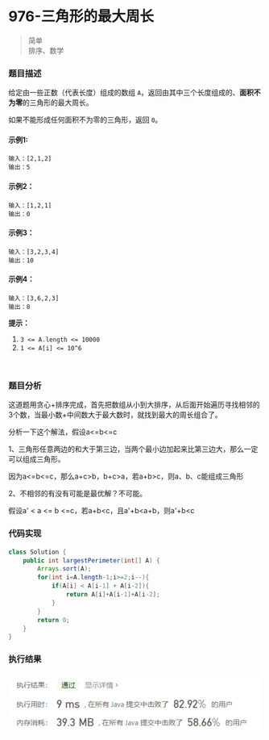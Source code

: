 # 976-三角形的最大周长

> 简单  
> 排序、数学

### 题目描述

给定由一些正数（代表长度）组成的数组 `A`，返回由其中三个长度组成的、**面积不为零**的三角形的最大周长。

如果不能形成任何面积不为零的三角形，返回 `0`。

#### 示例1:

```
输入：[2,1,2]
输出：5
```

#### 示例2：

```
输入：[1,2,1]
输出：0
```

#### 示例3：

```
输入：[3,2,3,4]
输出：10
```

#### 示例4：

```
输入：[3,6,2,3]
输出：8
```

**提示：**

1. `3 <= A.length <= 10000`
2. `1 <= A[i] <= 10^6`

</br>

### 题目分析

这道题用贪心+排序完成，首先把数组从小到大排序，从后面开始遍历寻找相邻的3个数，当最小数+中间数大于最大数时，就找到最大的周长组合了。

分析一下这个解法，假设a<=b<=c

1、三角形任意两边的和大于第三边，当两个最小边加起来比第三边大，那么一定可以组成三角形。

因为a<=b<=c，那么a+c>b，b+c>a，若a+b>c，则a、b、c能组成三角形

2、不相邻的有没有可能是最优解？不可能。

假设a' < a <= b <=c，若a+b<c，且a'+b<a+b，则a'+b<c



### 代码实现

```java
class Solution {
    public int largestPerimeter(int[] A) {
        Arrays.sort(A);
        for(int i=A.length-1;i>=2;i--){
            if(A[i] < A[i-1] + A[i-2]){
                return A[i]+A[i-1]+A[i-2];
            }
        }
        return 0;
    }
}
```

### 执行结果

![pic2](https://github.com/hinkleung/leetcode/blob/main/problems/976-三角形的最大周长/976-result.png)


